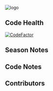 ![logo](https://github.com/FRC-3695/2023-Season---Crescendo/blob/master/Logo.jpeg?raw=true)
## Code Health
[![CodeFactor](https://www.codefactor.io/repository/github/frc-3695/2022-season---rapidreact/badge)](https://www.codefactor.io/repository/github/frc-3695/2022-season---rapidreact)
## Season Notes
## Code Notes
## Contributors

